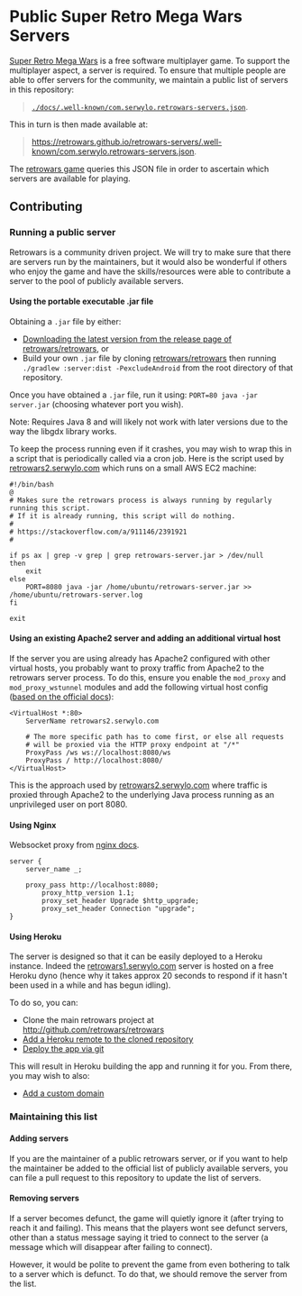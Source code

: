 # Public Super Retro Mega Wars Servers

[Super Retro Mega Wars](https://github.com/retrowars/retrowars) is a free software multiplayer game.
To support the multiplayer aspect, a server is required.
To ensure that multiple people are able to offer servers for the community, we maintain a public
list of servers in this repository:

> [`./docs/.well-known/com.serwylo.retrowars-servers.json`](./docs/.well-known/com.serwylo.retrowars-servers.json).

This in turn is then made available at:

> https://retrowars.github.io/retrowars-servers/.well-known/com.serwylo.retrowars-servers.json.

The [retrowars game](https://github.com/retrowars/retrowars) queries this JSON file in order to ascertain which servers are available for playing.

## Contributing

### Running a public server

Retrowars is a community driven project. We will try to make sure that there are servers run by the maintainers, but it would also be wonderful if others who enjoy the game and have the skills/resources were able to contribute a server to the pool of publicly available servers.

#### Using the portable executable .jar file

Obtaining a `.jar` file by either:
* [Downloading the latest version from the release page of retrowars/retrowars](https://github.com/retrowars/retrowars/releases?q=%22server+release%3A%22&expanded=true), or
* Build your own `.jar` file by cloning [retrowars/retrowars](https://github.com/retrowars/retrowars) then running `./gradlew :server:dist -PexcludeAndroid` from the root directory of that repository.

Once you have obtained a `.jar` file, run it using: `PORT=80 java -jar server.jar` (choosing whatever port you wish).

Note: Requires Java 8 and will likely not work with later versions due to the way the libgdx library works.

To keep the process running even if it crashes, you may wish to wrap this in a script that is periodically called via a cron job.
Here is the script used by [retrowars2.serwylo.com](http://retrowars2.serwylo.com) which runs on a small AWS EC2 machine:

```
#!/bin/bash
@
# Makes sure the retrowars process is always running by regularly running this script.
# If it is already running, this script will do nothing.
#
# https://stackoverflow.com/a/911146/2391921
#

if ps ax | grep -v grep | grep retrowars-server.jar > /dev/null
then
    exit
else
    PORT=8080 java -jar /home/ubuntu/retrowars-server.jar >> /home/ubuntu/retrowars-server.log
fi

exit
```

#### Using an existing Apache2 server and adding an additional virtual host

If the server you are using already has Apache2 configured with other virtual hosts, you probably want to proxy traffic from Apache2 to the retrowars server process. 
To do this, ensure you enable the `mod_proxy` and `mod_proxy_wstunnel` modules and add the following virtual host config ([based on the official docs](http://httpd.apache.org/docs/2.4/mod/mod_proxy_wstunnel.html)):

```
<VirtualHost *:80>
	ServerName retrowars2.serwylo.com

	# The more specific path has to come first, or else all requests
    # will be proxied via the HTTP proxy endpoint at "/*"
	ProxyPass /ws ws://localhost:8080/ws
	ProxyPass / http://localhost:8080/
</VirtualHost>

```

This is the approach used by [retrowars2.serwylo.com](http://retrowars2.serwylo.com) where traffic is proxied through Apache2 to the underlying Java process running as an unprivileged user on port 8080.

#### Using Nginx
Websocket proxy from [nginx docs](https://nginx.org/en/docs/http/websocket.html).

```
server {
	server_name _;
	
	proxy_pass http://localhost:8080;
    	proxy_http_version 1.1;
    	proxy_set_header Upgrade $http_upgrade;
    	proxy_set_header Connection "upgrade";
}
```

#### Using Heroku

The server is designed so that it can be easily deployed to a Heroku instance. Indeed the [retrowars1.serwylo.com](http://retrowars1.serwylo.com/info) server is hosted on a free Heroku dyno (hence why it takes approx 20 seconds to respond if it hasn't been used in a while and has begun idling).

To do so, you can:
 * Clone the main retrowars project at http://github.com/retrowars/retrowars
 * [Add a Heroku remote to the cloned repository](https://devcenter.heroku.com/articles/git#creating-a-heroku-remote)
 * [Deploy the app via git](https://devcenter.heroku.com/articles/git#deploying-code)

This will result in Heroku building the app and running it for you. From there, you may wish to also:
 * [Add a custom domain](https://devcenter.heroku.com/articles/custom-domains)

### Maintaining this list

#### Adding servers
If you are the maintainer of a public retrowars server, or if you want to help the maintainer be added to the official list of publicly available servers, you can file a pull request to this repository to update the list of servers.

#### Removing servers
If a server becomes defunct, the game will quietly ignore it (after trying to reach it and failing).
This means that the players wont see defunct servers, other than a status message saying it tried to connect to the server (a message which will disappear after failing to connect).

However, it would be polite to prevent the game from even bothering to talk to a server which is defunct.
To do that, we should remove the server from the list.

